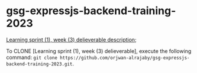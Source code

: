 # gsg-expressjs-backend-training-2023

[Learning sprint (1), week (3) delieverable description](https://github.com/orjwan-alrajaby/gsg-expressjs-backend-training-2023/blob/main/learning-sprint-1/week3-task/task.md); 

To CLONE [Learning sprint (1), week (3) delieverable], execute the following command: `git clone https://github.com/orjwan-alrajaby/gsg-expressjs-backend-training-2023.git`. 

